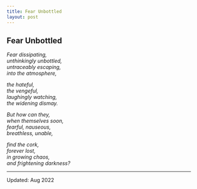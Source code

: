 ```yaml
---
title: Fear Unbottled
layout: post
---
```






##  Fear Unbottled


*Fear dissipating,<br>
unthinkingly unbottled,<br> 
untraceably escaping,<br>
into the atmosphere,<br>*

*the hateful,<br> 
the vengeful,<br> 
laughingly watching,<br> 
the widening dismay.<br>*

*But how can they,<br> 
when themselves soon,<br>
fearful, nauseous,<br>
breathless, unable,<br>* 

*find the cork,<br>
forever lost,<br>
in growing chaos,<br>
and frightening darkness?<br>*
 

---------------------
Updated: Aug 2022



